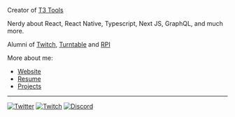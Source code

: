 Creator of [T3 Tools](https://round.t3.gg)

Nerdy about React, React Native, Typescript, Next JS, GraphQL, and much more.

Alumni of [Twitch](https://twitch.tv), [Turntable](https://tt.fm) and [RPI](https://rpi.edu)

More about me:

- [Website](https://t3.gg)
- [Resume](https://github.com/TheoBr/TheoBr/blob/master/about/resume.md)
- [Projects](https://t3.gg/projects)

---

<a href="https://twitter.com/t3dotgg"><img src="https://img.shields.io/twitter/follow/t3dotgg?label=Twitter&style=social" alt="Twitter"></a>
<a href="https://twitch.tv/Theo"><img src="https://img.shields.io/twitch/status/Theo?label=Twitch" alt="Twitch"></a>
[![Discord](https://img.shields.io/discord/853396660331085824.svg?label=&logo=discord&logoColor=ffffff&color=7389D8&labelColor=6A7EC2)](https://discord.gg/4qSC2V3vDw)

